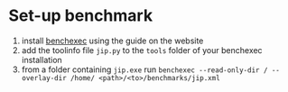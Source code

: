 # Set-up benchmark
1. install [benchexec](https://github.com/sosy-lab/benchexec/tree/main) using the guide on the website
2. add the toolinfo file `jip.py` to the `tools` folder of your benchexec installation
2. from a folder containing `jip.exe` run `benchexec --read-only-dir / --overlay-dir /home/ <path>/<to>/benchmarks/jip.xml`